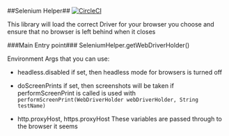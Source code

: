 ##Selenium Helper##
[![CircleCI](https://circleci.com/gh/qld-gov-au/seleniumHelper.svg?style=svg)](https://circleci.com/gh/qld-gov-au/seleniumHelper)

This library will load the correct Driver for your browser you choose and ensure that no browser is left behind when it closes

###Main Entry point###
SeleniumHelper.getWebDriverHolder()

Environment Args that you can use:
* headless.disabled
  if set, then headless mode for browsers is turned off

* doScreenPrints
  if set, then screenshots will be taken if performScreenPrint is called
  is used with ```performScreenPrint(WebDriverHolder webDriverHolder, String testName)```

* http.proxyHost, https.proxyHost
  These variables are passed through to the browser it seems
